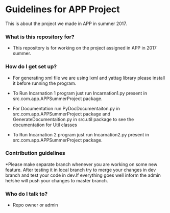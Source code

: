 # Guidelines for APP Project #

This is about the project we made in APP in summer 2017.

### What is this repository for? ###

* This repository is for working on the project assigned in APP in 2017 summer.

### How do I get set up? ###

* For generating xml file we are using lxml and yattag library please install it before running the program.

* To Run Incarnation 1 program just run Incarnation1.py present in src.com.app.APPSummerProject package.
* For Documentation run PyDocDocumentaiton.py in src.com.app.APPSummerProject package and GenerateDocumentaition.py in 
src.util package to see the documentation for Util classes 

* To Run Incarnation 2 program just run Incarnation2.py present in src.com.app.APPSummerProject package.


### Contribution guidelines ###

*Please make separate branch whenever you are working on some new feature. After testing it in local branch try to merge your changes in dev branch and test your code in dev.If everything goes well inform the admin he/she will push your changes to master branch.

### Who do I talk to? ###

* Repo owner or admin